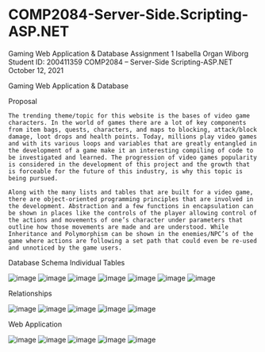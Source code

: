 # COMP2084-Server-Side.Scripting-ASP.NET
Gaming Web Application & Database 
Assignment 1
Isabella Organ Wiborg
Student ID: 200411359
COMP2084 – Server-Side Scripting-ASP.NET
October 12, 2021

Gaming Web Application & Database 

Proposal 

    The trending theme/topic for this website is the bases of video game characters. In the world of games there are a lot of key components from item bags, quests, characters, and maps to blocking, attack/block damage, loot drops and health points. Today, millions play video games and with its various loops and variables that are greatly entangled in the development of a game make it an interesting compiling of code to be investigated and learned. The progression of video games popularity is considered in the development of this project and the growth that is forceable for the future of this industry, is why this topic is being pursued.  
    
    Along with the many lists and tables that are built for a video game, there are object-oriented programming principles that are involved in the development. Abstraction and a few functions in encapsulation can be shown in places like the controls of the player allowing control of the actions and movements of one’s character under parameters that outline how those movements are made and are understood. While Inheritance and Polymorphism can be shown in the enemies/NPC’s of the game where actions are following a set path that could even be re-used and unnoticed by the game users. 
    
Database Schema 
	Individual Tables
 
  ![image](https://user-images.githubusercontent.com/77988677/137042829-aedb2d7d-f71b-4bf1-afe6-6317bc895ee9.png)
  ![image](https://user-images.githubusercontent.com/77988677/137042866-ee896acd-a5d2-4466-b71f-128b46fc881c.png)
  ![image](https://user-images.githubusercontent.com/77988677/137042886-4ce35237-21e9-4c62-96da-89c768ba0c37.png)
  ![image](https://user-images.githubusercontent.com/77988677/137042898-82287ef5-9ec3-4e1d-bc50-ec51e244a9d7.png)
  ![image](https://user-images.githubusercontent.com/77988677/137042912-bbdc5500-5331-487f-99e9-60236c06ff5d.png)
  ![image](https://user-images.githubusercontent.com/77988677/137042930-a9654255-5ab7-4788-a304-6b5531957d4e.png)
  ![image](https://user-images.githubusercontent.com/77988677/137042941-27a3d5cb-76fe-467b-b019-ec7b818be05b.png)

  Relationships
  
   ![image](https://user-images.githubusercontent.com/77988677/137042987-6506c39e-d33b-4c3f-9867-9847b7eff8c1.png)
   ![image](https://user-images.githubusercontent.com/77988677/137043002-74bfcdf1-108f-4371-b4a9-b9dcd6ab853f.png)
   ![image](https://user-images.githubusercontent.com/77988677/137043013-0a9ed54c-48d8-4efa-804d-2f636b269069.png)
   ![image](https://user-images.githubusercontent.com/77988677/137043023-ca4c788c-9e93-4cd2-a233-7d1f1ebc5247.png)
   ![image](https://user-images.githubusercontent.com/77988677/137043038-01fac5c6-fb0a-4424-a0ce-6c7702686f4b.png)


Web Application 

  ![image](https://user-images.githubusercontent.com/77988677/137052517-ad3dd85a-2680-4b78-bdab-7bea6c9c7145.png)
  ![image](https://user-images.githubusercontent.com/77988677/137053794-14675e3e-2df5-4033-8618-23c0bb9f7032.png)
  ![image](https://user-images.githubusercontent.com/77988677/137053834-53534351-31cc-44ae-a10f-d6b7657fee46.png)
  ![image](https://user-images.githubusercontent.com/77988677/137053898-7f0f7599-c4bd-4a74-b649-622349f18e28.png)
  ![image](https://user-images.githubusercontent.com/77988677/137053934-ab5019a1-5aba-4e85-9c12-6e38f0e0b242.png)
  


  


